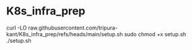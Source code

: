 # K8s_infra_prep


curl -LO raw.githubusercontent.com/tripura-kant/K8s_infra_prep/refs/heads/main/setup.sh
sudo chmod +x setup.sh
./setup.sh
